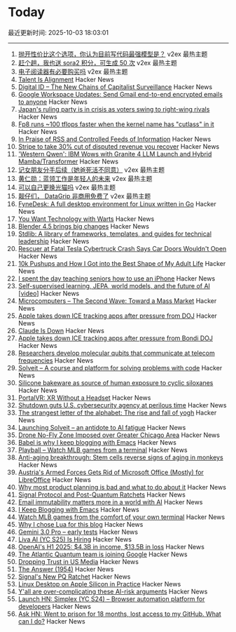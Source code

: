 # Today

最近更新时间: 2025-10-03 18:03:01

--- 
1. [抛开性价比这个选项，你认为目前写代码最强模型是？](https://www.v2ex.com/t/1163230) v2ex 最热主题
2. [赶个趟，我也送 sora2 积分，可生成 50 次](https://www.v2ex.com/t/1163221) v2ex 最热主题
3. [电子阅读器有必要购买吗](https://www.v2ex.com/t/1163217) v2ex 最热主题
4. [Talent Is Alignment](https://xlii.space/thoughts/talent-is-alignment/) Hacker News
5. [Digital ID – The New Chains of Capitalist Surveillance](https://theslowburningfuse.wordpress.com/2025/09/26/digital-id-the-new-chains-of-capitalist-surveillance/) Hacker News
6. [Google Workspace Updates: Send Gmail end-to-end encrypted emails to anyone](https://workspaceupdates.googleblog.com/2025/10/send-gmail-end-to-end-encrypted-emails-in-gmail.html) Hacker News
7. [Japan's ruling party is in crisis as voters swing to right-wing rivals](https://www.cnn.com/2025/10/02/asia/japan-ruling-party-election-explainer-intl-hnk) Hacker News
8. [Fp8 runs ~100 tflops faster when the kernel name has "cutlass" in it](https://github.com/triton-lang/triton/pull/7298) Hacker News
9. [In Praise of RSS and Controlled Feeds of Information](https://blog.burkert.me/posts/in_praise_of_syndication/) Hacker News
10. [Stripe to take 30% cut of disputed revenue you recover](https://news.ycombinator.com/item?id=45459254) Hacker News
11. ['Western Qwen': IBM Wows with Granite 4 LLM Launch and Hybrid Mamba/Transformer](https://venturebeat.com/ai/western-qwen-ibm-wows-with-granite-4-llm-launch-and-hybrid-mamba-transformer) Hacker News
12. [记女朋友分手后续（她爸死活不同意）](https://www.v2ex.com/t/1163215) v2ex 最热主题
13. [黄仁勋：蓝领工作是年轻人的未来](https://www.v2ex.com/t/1163211) v2ex 最热主题
14. [可以自己更换光猫吗](https://www.v2ex.com/t/1163205) v2ex 最热主题
15. [靓仔们， DataGrip 非商用免费了](https://www.v2ex.com/t/1163202) v2ex 最热主题
16. [FyneDesk: A full desktop environment for Linux written in Go](https://github.com/FyshOS/fynedesk) Hacker News
17. [You Want Technology with Warts](https://entropicthoughts.com/you-want-technology-with-warts) Hacker News
18. [Blender 4.5 brings big changes](https://lwn.net/Articles/1036262/) Hacker News
19. [Stdlib: A library of frameworks, templates, and guides for technical leadership](https://debuggingleadership.com/stdlib) Hacker News
20. [Rescuer at Fatal Tesla Cybertruck Crash Says Car Doors Wouldn't Open](https://www.newsweek.com/tesla-cybertruck-car-door-malfunction-2043976) Hacker News
21. [10k Pushups and How I Got into the Best Shape of My Adult Life](https://wjgilmore.com/articles/10000-pushups) Hacker News
22. [I spent the day teaching seniors how to use an iPhone](https://forums.macrumors.com/threads/i-spent-the-day-trying-to-teach-seniors-how-to-use-an-iphone-and-it-was-a-nightmare.2468117/) Hacker News
23. [Self-supervised learning, JEPA, world models, and the future of AI [video]](https://www.youtube.com/watch?v=yUmDRxV0krg) Hacker News
24. [Microcomputers – The Second Wave: Toward a Mass Market](https://technicshistory.com/2025/10/03/microcomputers-the-second-wave-towards-a-mass-market/) Hacker News
25. [Apple takes down ICE tracking apps after pressure from DOJ](https://www.foxbusiness.com/politics/apple-takes-down-ice-tracking-app-after-pressure-from-ag-bondi) Hacker News
26. [Claude Is Down](https://status.claude.com) Hacker News
27. [Apple takes down ICE tracking apps after pressure from Bondi DOJ](https://www.foxbusiness.com/politics/apple-takes-down-ice-tracking-app-after-pressure-from-ag-bondi) Hacker News
28. [Researchers develop molecular qubits that communicate at telecom frequencies](https://chicagoquantum.org/news/researchers-develop-molecular-qubits-communicate-telecom-frequencies) Hacker News
29. [Solveit – A course and platform for solving problems with code](https://www.answer.ai/posts/2025-10-01-solveit-full.html) Hacker News
30. [Silicone bakeware as source of human exposure to cyclic siloxanes](https://www.sciencedirect.com/science/article/pii/S0304389425025105) Hacker News
31. [PortalVR: XR Without a Headset](https://portalvr.io/) Hacker News
32. [Shutdown guts U.S. cybersecurity agency at perilous time](https://www.washingtonpost.com/technology/2025/10/02/cisa-shutdown-cybersecurity/) Hacker News
33. [The strangest letter of the alphabet: The rise and fall of yogh](https://www.deadlanguagesociety.com/p/history-of-letter-yogh) Hacker News
34. [Launching Solveit – an antidote to AI fatigue](https://www.answer.ai/posts/2025-10-01-solveit-full.html) Hacker News
35. [Drone No-Fly Zone Imposed over Greater Chicago Area](https://www.twz.com/air/massive-drone-no-fly-zone-imposed-over-greater-chicago-area) Hacker News
36. [Babel is why I keep blogging with Emacs](https://entropicthoughts.com/why-stick-to-emacs-blog) Hacker News
37. [Playball – Watch MLB games from a terminal](https://github.com/paaatrick/playball) Hacker News
38. [Anti-aging breakthrough: Stem cells reverse signs of aging in monkeys](https://www.nad.com/news/anti-aging-breakthrough-stem-cells-reverse-signs-of-aging-in-monkeys) Hacker News
39. [Austria's Armed Forces Gets Rid of Microsoft Office (Mostly) for LibreOffice](https://news.itsfoss.com/austrian-forces-ditch-microsoft-office/) Hacker News
40. [Why most product planning is bad and what to do about it](https://blog.railway.com/p/product-planning-improvement) Hacker News
41. [Signal Protocol and Post-Quantum Ratchets](https://signal.org/blog/spqr/) Hacker News
42. [Email immutability matters more in a world with AI](https://www.fastmail.com/blog/not-written-with-ai/) Hacker News
43. [I Keep Blogging with Emacs](https://entropicthoughts.com/why-stick-to-emacs-blog) Hacker News
44. [Watch MLB games from the comfort of your own terminal](https://github.com/paaatrick/playball) Hacker News
45. [Why I chose Lua for this blog](https://andregarzia.com/2025/03/why-i-choose-lua-for-this-blog.html) Hacker News
46. [Gemini 3.0 Pro – early tests](https://twitter.com/chetaslua/status/1973694615518880236) Hacker News
47. [Liva AI (YC S25) Is Hiring](https://www.ycombinator.com/companies/liva-ai/jobs/6xM8JYU-founding-operations-lead) Hacker News
48. [OpenAI's H1 2025: $4.3B in income, $13.5B in loss](https://www.techinasia.com/news/openais-revenue-rises-16-to-4-3b-in-h1-2025) Hacker News
49. [The Atlantic Quantum team is joining Google](https://blog.google/technology/research/scaling-quantum-computing-even-faster-with-atlantic-quantum/) Hacker News
50. [Dropping Trust in US Media](https://news.gallup.com/poll/695762/trust-media-new-low.aspx) Hacker News
51. [The Answer (1954)](https://sfshortstories.com/?p=5983) Hacker News
52. [Signal's New PQ Ratchet](https://signal.org/blog/spqr/) Hacker News
53. [Linux Desktop on Apple Silicon in Practice](https://gist.github.com/akihikodaki/87df4149e7ca87f18dc56807ec5a1bc5) Hacker News
54. [Y'all are over-complicating these AI-risk arguments](https://dynomight.net/ai-risk/) Hacker News
55. [Launch HN: Simplex (YC S24) – Browser automation platform for developers](https://www.simplex.sh/) Hacker News
56. [Ask HN: Went to prison for 18 months, lost access to my GitHub. What can I do?](https://news.ycombinator.com/item?id=45451567) Hacker News
